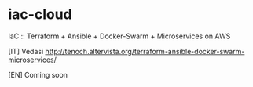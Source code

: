 # iac-cloud
IaC :: Terraform + Ansible + Docker-Swarm + Microservices on AWS

[IT] Vedasi http://tenoch.altervista.org/terraform-ansible-docker-swarm-microservices/

[EN] Coming soon
